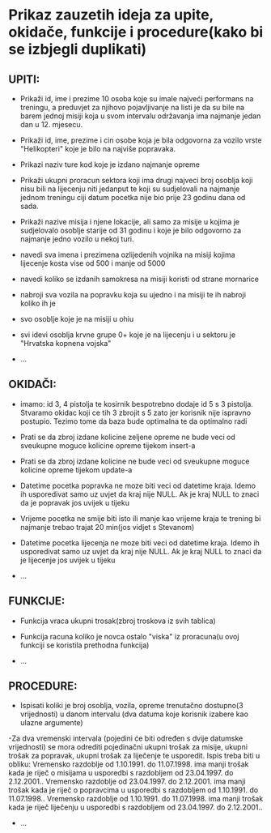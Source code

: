 # Prikaz zauzetih ideja za upite, okidače, funkcije i procedure(kako bi se izbjegli duplikati)
## **UPITI**:
- Prikaži id, ime i prezime 10 osoba koje su imale najveći performans na treningu, a preduvjet za njihovo pojavljivanje na listi
  je da su bile na barem jednoj misiji koja u svom intervalu održavanja ima najmanje jedan dan u 12. mjesecu.
  
- Prikaži id, ime, prezime i cin osobe koja je bila odgovorna za vozilo vrste "Helikopteri"
  koje je bilo na najviše popravaka.
  
- Prikazi naziv ture kod koje je izdano najmanje opreme

- Prikaži ukupni proracun sektora koji ima drugi najveci broj osoblja koji nisu bili na lijecenju niti jedanput te koji su sudjelovali
  na najmanje jednom treningu ciji datum pocetka nije bio prije 23 godinu dana od sada.

- Prikaži nazive misija i njene lokacije, ali samo za misije u kojima je sudjelovalo osoblje starije
  od 31 godinu i koje je bilo odgovorno za najmanje jedno vozilo u nekoj turi.

- navedi sva imena i prezimena ozlijedenih vojnika na misiji kojima lijecenje kosta vise od 500 i manje od 5000

- navedi koliko se izdanih samokresa na misiji koristi od strane mornarice

- nabroji sva vozila na popravku koja su ujedno i na misiji te ih nabroji koliko ih je

- svo osoblje koje je na misiji u ohiu

- svi idevi osoblja krvne grupe 0+ koje je na lijecenju i u sektoru je "Hrvatska kopnena vojska"

- ...



## **OKIDAČI**:
- imamo: id 3, 4 pistolja te kosirnik bespotrebno dodaje id 5 s 3 pistolja. Stvaramo okidac koji ce tih 3 zbrojit s 5 zato jer
  korisnik nije ispravno postupio. Tezimo tome da baza bude optimalna te da optimalno radi
  
- Prati se da zbroj izdane kolicine zeljene opreme ne bude veci od sveukupne moguce kolicine opreme tijekom insert-a

- Prati se da zbroj izdane kolicine ne bude veci od sveukupne moguce kolicine opreme tijekom update-a

- Datetime pocetka popravka ne moze biti veci od datetime kraja. Idemo ih usporedivat samo uz uvjet da kraj nije NULL.
  Ak je kraj NULL to znaci da je popravak jos uvijek u tijeku
  
- Vrijeme pocetka ne smije biti isto ili manje kao vrijeme kraja te trening bi najmanje trebao trajat 20 min(jos vidjet s Stevanom)

- Datetime pocetka lijecenja ne moze biti veci od datetime kraja. Idemo ih usporedivat samo uz uvjet da kraj nije NULL.
  Ak je kraj NULL to znaci da je lijecenje jos uvijek u tijeku

- ...



## **FUNKCIJE**:
- Funkcija vraca ukupni trosak(zbroj troskova iz svih tablica)

- Funkcija racuna koliko je novca ostalo "viska" iz proracuna(u ovoj funkciji se koristila prethodna funkcija)

- ...



## **PROCEDURE**:
- Ispisati koliki je broj osoblja, vozila, opreme trenutačno dostupno(3 vrijednosti) u danom intervalu (dva datuma koje korisnik izabere kao ulazne argumente)

-Za dva vremenski intervala (pojedini će biti određen s dvije datumske vrijednosti) se mora odrediti  pojedinačni 
 ukupni trošak za misije, ukupni trošak za popravak, ukupni trošak za liječenje te usporedit. 
 Ispis treba biti u obliku:
	Vremensko razdoblje od 1.10.1991. do 11.07.1998. ima manji trošak kada je riječ o misijama u usporedbi s razdobljem od 23.04.1997. do 2.12.2001..
    Vremensko razdoblje od 23.04.1997. do 2.12.2001. ima manji trošak kada je riječ o popravcima u usporedbi s razdobljem od 1.10.1991. do 11.07.1998..
    Vremensko razdoblje od 1.10.1991. do  11.07.1998. ima manji trošak kada je riječ liječenju u usporedbi s razdobljem od 23.04.1997. do 2.12.2001..

- ...



